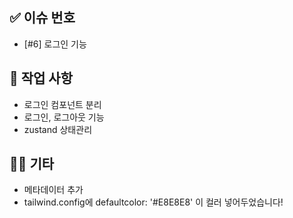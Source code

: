## ✅ 이슈 번호

- [#6] 로그인 기능

## 📌 작업 사항

- 로그인 컴포넌트 분리
- 로그인, 로그아웃 기능
- zustand 상태관리

## 🧑‍💻 기타

- 메타데이터 추가
- tailwind.config에 defaultcolor: '#E8E8E8' 이 컬러 넣어두었습니다!
